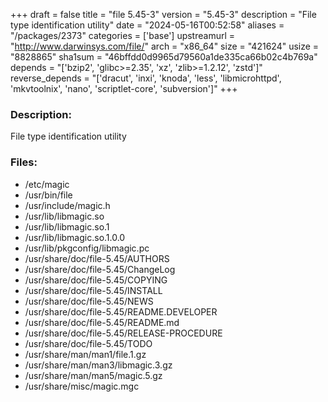 +++
draft = false
title = "file 5.45-3"
version = "5.45-3"
description = "File type identification utility"
date = "2024-05-16T00:52:58"
aliases = "/packages/2373"
categories = ['base']
upstreamurl = "http://www.darwinsys.com/file/"
arch = "x86_64"
size = "421624"
usize = "8828865"
sha1sum = "46bffdd0d9965d79560a1de335ca66b02c4b769a"
depends = "['bzip2', 'glibc>=2.35', 'xz', 'zlib>=1.2.12', 'zstd']"
reverse_depends = "['dracut', 'inxi', 'knoda', 'less', 'libmicrohttpd', 'mkvtoolnix', 'nano', 'scriptlet-core', 'subversion']"
+++
### Description: 
File type identification utility

### Files: 
* /etc/magic
* /usr/bin/file
* /usr/include/magic.h
* /usr/lib/libmagic.so
* /usr/lib/libmagic.so.1
* /usr/lib/libmagic.so.1.0.0
* /usr/lib/pkgconfig/libmagic.pc
* /usr/share/doc/file-5.45/AUTHORS
* /usr/share/doc/file-5.45/ChangeLog
* /usr/share/doc/file-5.45/COPYING
* /usr/share/doc/file-5.45/INSTALL
* /usr/share/doc/file-5.45/NEWS
* /usr/share/doc/file-5.45/README.DEVELOPER
* /usr/share/doc/file-5.45/README.md
* /usr/share/doc/file-5.45/RELEASE-PROCEDURE
* /usr/share/doc/file-5.45/TODO
* /usr/share/man/man1/file.1.gz
* /usr/share/man/man3/libmagic.3.gz
* /usr/share/man/man5/magic.5.gz
* /usr/share/misc/magic.mgc
